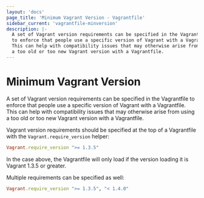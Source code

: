 ```yaml
---
layout: 'docs'
page_title: 'Minimum Vagrant Version - Vagrantfile'
sidebar_current: 'vagrantfile-minversion'
description: |-
  A set of Vagrant version requirements can be specified in the Vagrantfile
  to enforce that people use a specific version of Vagrant with a Vagrantfile.
  This can help with compatibility issues that may otherwise arise from using
  a too old or too new Vagrant version with a Vagrantfile.
---
```


# Minimum Vagrant Version

A set of Vagrant version requirements can be specified in the Vagrantfile
to enforce that people use a specific version of Vagrant with a Vagrantfile.
This can help with compatibility issues that may otherwise arise from using
a too old or too new Vagrant version with a Vagrantfile.

Vagrant version requirements should be specified at the top of a Vagrantfile
with the `Vagrant.require_version` helper:

```ruby
Vagrant.require_version ">= 1.3.5"
```

In the case above, the Vagrantfile will only load if the version loading it
is Vagrant 1.3.5 or greater.

Multiple requirements can be specified as well:

```ruby
Vagrant.require_version ">= 1.3.5", "< 1.4.0"
```
